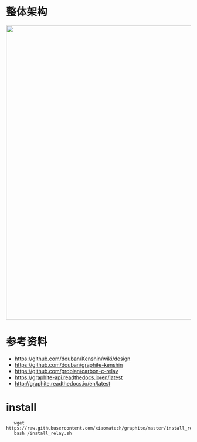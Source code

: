 # 整体架构

<img src="/img/graphite-cluster.png" width="800"/>


# 参考资料
- https://github.com/douban/Kenshin/wiki/design
- https://github.com/douban/graphite-kenshin
- https://github.com/grobian/carbon-c-relay
- https://graphite-api.readthedocs.io/en/latest
- http://graphite.readthedocs.io/en/latest


# install
 ```
    wget https://raw.githubusercontent.com/xiaomatech/graphite/master/install_relay.sh
    bash /install_relay.sh
    
    
```